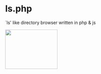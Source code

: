 # ls.php
`ls' like directory browser written in php &amp; js

<img src="https://bumfo.github.io/s/ls.png" width="167" height="126">
